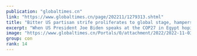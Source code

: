 ```yaml
---
publication: "globaltimes.cn"
link: "https://www.globaltimes.cn/page/202211/1279313.shtml"
title: "Bitter US partisan strife proliferates to global stage, hampers COP27 climate response "
excerpt: "When US President Joe Biden speaks at the COP27 in Egypt hoping to show the world the image of a global leader on climate action, he will face an international audience with the majority having seen t"
image: "https://www.globaltimes.cn/Portals/0/attachment/2022/2022-11-03/c9e9a7d4-37d6-4608-9b5f-68071e1d4721_s.jpeg"
group: con
rank: 14
---
```


